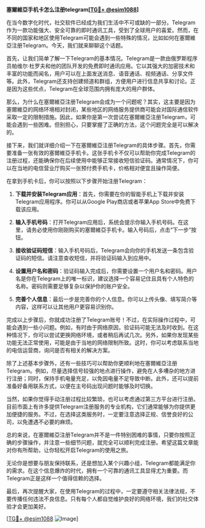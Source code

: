 **塞爾維亞手机卡怎么注册telegram[[TG💪+ @esim1088](https://t.me/s/esim1088)]**

在当今数字化时代，社交软件已经成为我们生活中不可或缺的一部分。Telegram作为一款功能强大、安全可靠的即时通讯工具，受到了全球用户的喜爱。然而，在不同的国家和地区使用Telegram可能会遇到一些特殊的情况，比如如何在塞爾維亞注册Telegram。今天，我们就来聊聊这个话题。

首先，让我们简单了解一下Telegram的基本情况。Telegram是一款由俄罗斯程序员帕维尔·杜罗夫和他的团队开发的免费即时通讯应用。它以其强大的加密技术和丰富的功能而闻名，用户可以在上面发送消息、语音通话、视频通话、分享文件等。此外，Telegram还支持创建频道和群组，方便用户进行信息共享和讨论。正是因为这些优点，Telegram在全球范围内拥有庞大的用户群体。

那么，为什么在塞爾維亞注册Telegram会成为一个问题呢？其实，这主要是因为塞爾維亞的网络环境相对封闭，某些地区的网络服务提供商可能会对国际通信软件采取一定的限制措施。因此，如果你是第一次尝试在塞爾維亞注册Telegram，可能会遇到一些困难。但别担心，只要掌握了正确的方法，这个问题完全是可以解决的。

接下来，我们就详细介绍一下在塞爾維亞注册Telegram的具体步骤。首先，你需要准备一张有效的塞爾維亞手机卡。这张手机卡不仅可以帮助你完成Telegram的注册过程，还能确保你在后续使用中能够正常接收短信验证码。通常情况下，你可以在当地的电信营业厅购买一张预付费手机卡，价格相对便宜且操作简便。

在拿到手机卡后，你可以按照以下步骤开始注册Telegram：

1. **下载并安装Telegram应用**：首先，你需要在你的智能手机上下载并安装Telegram应用程序。你可以从Google Play商店或者苹果App Store中免费下载该应用。

2. **输入手机号码**：打开Telegram应用后，系统会提示你输入手机号码。在这里，请务必使用你刚刚购买的塞爾維亞手机卡。输入号码后，点击“下一步”按钮。

3. **接收验证码短信**：输入手机号码后，Telegram会向你的手机发送一条包含验证码的短信。请注意查收短信，并将验证码输入到应用中。

4. **设置用户名和密码**：验证码输入完成后，你需要设置一个用户名和密码。用户名是你在Telegram上的唯一标识，建议选择一个容易记住且具有个人特色的名称。密码则需要足够复杂以保护你的账户安全。

5. **完善个人信息**：最后一步是完善你的个人信息。你可以上传头像、填写简介等内容，这样可以让其他用户更容易识别你。

完成以上步骤后，你就成功注册了Telegram账号！不过，在实际操作过程中，可能会遇到一些小问题。例如，有时由于网络原因，验证码可能无法及时收到。在这种情况下，你可以尝试更换网络环境，或者稍后再试几次。另外，如果你发现某些功能无法正常使用，可能是由于当地的网络限制所致。这时，你可以考虑联系当地的电信运营商，询问是否有相关的解决方案。

除了上述基本步骤外，还有一些技巧可以帮助你更顺利地在塞爾維亞注册Telegram。例如，尽量选择信号较强的地点进行操作，避免在人多嘈杂的地方进行注册；同时，保持手机电量充足，以免因电量不足导致中断。此外，还可以提前准备好备用联系方式，以便在主号码出现问题时能够及时切换。

当然，如果你觉得手动注册过程比较繁琐，也可以考虑通过第三方平台进行注册。目前市面上有许多提供Telegram注册服务的专业机构，它们通常能够为你提供更加便捷的服务。不过，在选择这类服务时，一定要注意选择正规、信誉良好的公司，以免遭遇不必要的麻烦。

总的来说，在塞爾維亞注册Telegram并不是一件特别困难的事情，只要你按照正确的步骤操作，并注意一些细节问题，就完全可以顺利完成注册。希望这篇文章能对你有所帮助，让你轻松开启Telegram的使用之旅。

无论你是想要与朋友保持联系，还是想加入某个兴趣小组，Telegram都能满足你的需求。在这个信息爆炸的时代，拥有一个可靠的通讯工具显得尤为重要。而Telegram正是这样一个值得信赖的选择。

最后，再次提醒大家，在使用Telegram的过程中，一定要遵守相关法律法规，不要传播任何违法不良信息。只有每个人都自觉维护良好的网络环境，我们的社交体验才会更加美好。

[[TG💪+ @esim1088](https://t.me/s/esim1088) ![Image](https://i.postimg.cc/4NQfJmqS/Snipaste-2025-05-13-00-14-12.png)]